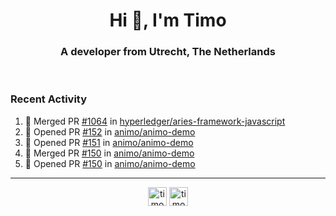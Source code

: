 <h1 align="center">Hi 👋, I'm Timo</h1>
<h3 align="center">A developer from Utrecht, The Netherlands</h3>
<br/>
<!-- https://github.com/rahuldkjain/github-profile-readme-generator --!>

<!--  <p align="left"><img src="https://github-readme-stats.vercel.app/api?username=timoglastra&show_icons=true&count_private=true&" alt="timoglastra" /></p> --!>

<!--
Github language stats
<p align="left"><img src="https://github-readme-stats.vercel.app/api/top-langs/?username=timoglastra&layout=compact" alt="timoglastra" /><p>
-->

<!-- Codestats language stats -->
<!-- <p align="left"><img src="https://codestats-readme.vercel.app/api/top-langs/?username=timoglastra&layout=compact&language_count=12" alt="timoglastra" /><p>    --!>
  
<h3>Recent Activity</h3>

<!--START_SECTION:activity-->
1. 🎉 Merged PR [#1064](https://github.com/hyperledger/aries-framework-javascript/pull/1064) in [hyperledger/aries-framework-javascript](https://github.com/hyperledger/aries-framework-javascript)
2. 💪 Opened PR [#152](https://github.com/animo/animo-demo/pull/152) in [animo/animo-demo](https://github.com/animo/animo-demo)
3. 💪 Opened PR [#151](https://github.com/animo/animo-demo/pull/151) in [animo/animo-demo](https://github.com/animo/animo-demo)
4. 🎉 Merged PR [#150](https://github.com/animo/animo-demo/pull/150) in [animo/animo-demo](https://github.com/animo/animo-demo)
5. 💪 Opened PR [#150](https://github.com/animo/animo-demo/pull/150) in [animo/animo-demo](https://github.com/animo/animo-demo)
<!--END_SECTION:activity-->

---

<p align="center">
<a href="https://twitter.com/timoglastra" target="blank"><img align="center" src="https://cdn.jsdelivr.net/npm/simple-icons@3.0.1/icons/twitter.svg" alt="timoglastra" height="30" width="30" /></a>
<a href="https://linkedin.com/in/timoglastra" target="blank"><img align="center" src="https://cdn.jsdelivr.net/npm/simple-icons@3.0.1/icons/linkedin.svg" alt="timoglastra" height="30" width="30" /></a>
</p>



